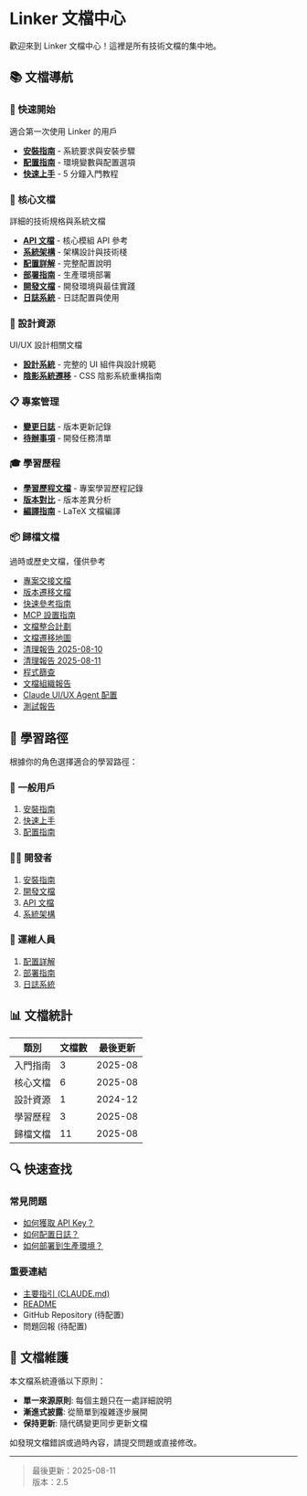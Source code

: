 # Linker 文檔中心

歡迎來到 Linker 文檔中心！這裡是所有技術文檔的集中地。

## 📚 文檔導航

### 🚀 快速開始
適合第一次使用 Linker 的用戶

- **[安裝指南](getting-started/installation.md)** - 系統要求與安裝步驟
- **[配置指南](getting-started/configuration.md)** - 環境變數與配置選項  
- **[快速上手](getting-started/quick-start.md)** - 5 分鐘入門教程

### 🔧 核心文檔
詳細的技術規格與系統文檔

- **[API 文檔](API.md)** - 核心模組 API 參考
- **[系統架構](ARCHITECTURE.md)** - 架構設計與技術棧
- **[配置詳解](CONFIGURATION.md)** - 完整配置說明
- **[部署指南](DEPLOYMENT.md)** - 生產環境部署
- **[開發文檔](DEVELOPMENT.md)** - 開發環境與最佳實踐
- **[日誌系統](LOGGING.md)** - 日誌配置與使用

### 🎨 設計資源
UI/UX 設計相關文檔

- **[設計系統](DESIGN-SYSTEM-COMPLETE.md)** - 完整的 UI 組件與設計規範
- **[陰影系統遷移](SHADOW_SYSTEM_MIGRATION.md)** - CSS 陰影系統重構指南

### 📋 專案管理
- **[變更日誌](../CHANGELOG.md)** - 版本更新記錄
- **[待辦事項](TODO.md)** - 開發任務清單

### 🎓 學習歷程
- **[學習歷程文檔](learning-journey/改進說明.md)** - 專案學習歷程記錄
- **[版本對比](learning-journey/版本對比.md)** - 版本差異分析
- **[編譯指南](learning-journey/編譯指南.md)** - LaTeX 文檔編譯

### 📦 歸檔文檔
過時或歷史文檔，僅供參考

- [專案交接文檔](archive/PROJECT_HANDOVER.md)
- [版本遷移文檔](archive/VERSION_MIGRATION_DOCS.md)
- [快速參考指南](archive/QUICK_REFERENCE.md)
- [MCP 設置指南](archive/MCP_SETUP.md)
- [文檔整合計劃](archive/DOCUMENTATION_CONSOLIDATION_PLAN.md)
- [文檔遷移地圖](archive/DOCUMENTATION_MIGRATION_MAP.md)
- [清理報告 2025-08-10](archive/CLEANUP_REPORT_2025-08-10.md)
- [清理報告 2025-08-11](archive/CLEANUP_REPORT_2025-08-11.md)
- [程式篩查](archive/CODE-REVIEW.md)
- [文檔組織報告](archive/DOCUMENTATION_ORGANIZATION_REPORT.md)
- [Claude UI/UX Agent 配置](archive/CLAUDE_UI_UX_AGENT_CONFIG.md)
- [測試報告](archive/TEST_REPORT.md)

## 🎯 學習路徑

根據你的角色選擇適合的學習路徑：

### 👤 一般用戶
1. [安裝指南](getting-started/installation.md)
2. [快速上手](getting-started/quick-start.md)  
3. [配置指南](getting-started/configuration.md)

### 👨‍💻 開發者
1. [安裝指南](getting-started/installation.md)
2. [開發文檔](DEVELOPMENT.md)
3. [API 文檔](API.md)
4. [系統架構](ARCHITECTURE.md)

### 🚀 運維人員
1. [配置詳解](CONFIGURATION.md)
2. [部署指南](DEPLOYMENT.md)
3. [日誌系統](LOGGING.md)

## 📊 文檔統計

| 類別 | 文檔數 | 最後更新 |
|------|--------|----------|
| 入門指南 | 3 | 2025-08 |
| 核心文檔 | 6 | 2025-08 |
| 設計資源 | 1 | 2024-12 |
| 學習歷程 | 3 | 2025-08 |
| 歸檔文檔 | 11 | 2025-08 |

## 🔍 快速查找

### 常見問題
- [如何獲取 API Key？](getting-started/installation.md#常見問題)
- [如何配置日誌？](CONFIGURATION.md#日誌配置-logsettings)
- [如何部署到生產環境？](DEPLOYMENT.md)

### 重要連結
- [主要指引 (CLAUDE.md)](../CLAUDE.md)
- [README](../README.md)
- GitHub Repository (待配置)
- 問題回報 (待配置)

## 📝 文檔維護

本文檔系統遵循以下原則：
- **單一來源原則**: 每個主題只在一處詳細說明
- **漸進式披露**: 從簡單到複雜逐步展開
- **保持更新**: 隨代碼變更同步更新文檔

如發現文檔錯誤或過時內容，請提交問題或直接修改。

---

> 最後更新：2025-08-11  
> 版本：2.5